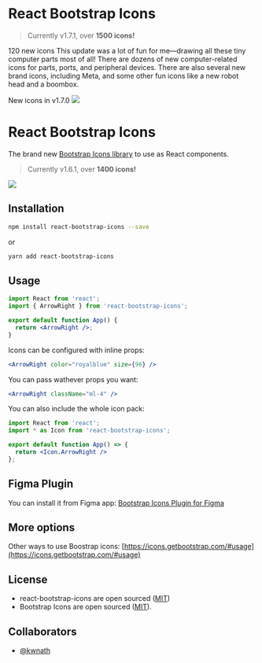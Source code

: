# React Bootstrap Icons

> Currently v1.7.1, over **1500 icons!**

120 new icons
This update was a lot of fun for me—drawing all these tiny computer parts most of all! There are dozens of new computer-related icons for parts, ports, and peripheral devices. There are also several new brand icons, including Meta, and some other fun icons like a new robot head and a boombox.

New icons in v1.7.0
<img src="https://blog.getbootstrap.com/assets/img/2021/11/icons-v170.png">

# React Bootstrap Icons

The brand new [Bootstrap Icons library](https://icons.getbootstrap.com/) to use as React components.

> Currently v1.6.1, over **1400 icons!**

<img src="https://api.framer.com/store/assets/ismael/bootstrap-icons/artwork.png?ODhmNDI">

## Installation

```bash
npm install react-bootstrap-icons --save
```

or

```bash
yarn add react-bootstrap-icons
```

## Usage

```jsx
import React from 'react';
import { ArrowRight } from 'react-bootstrap-icons';

export default function App() {
  return <ArrowRight />;
}
```

Icons can be configured with inline props:

```jsx
<ArrowRight color="royalblue" size={96} />
```

You can pass wathever props you want:

```jsx
<ArrowRight className="ml-4" />
```

You can also include the whole icon pack:

```jsx
import React from 'react';
import * as Icon from 'react-bootstrap-icons';

export default function App() => {
  return <Icon.ArrowRight />
};
```

## Figma Plugin

You can install it from Figma app: [Bootstrap Icons Plugin for Figma](https://www.figma.com/community/plugin/868341386266170307/Bootstrap-Icons)

## More options

Other ways to use Boostrap icons: [https://icons.getbootstrap.com/#usage](https://icons.getbootstrap.com/#usage)

## License

- react-bootstrap-icons are open sourced ([MIT](https://github.com/ismamz/react-bootstrap-icons/blob/master/LICENSE.md))
- Bootstrap Icons are open sourced ([MIT](https://github.com/twbs/icons/blob/main/LICENSE.md)).

## Collaborators

- [@kwnath](https://github.com/kwnath)
